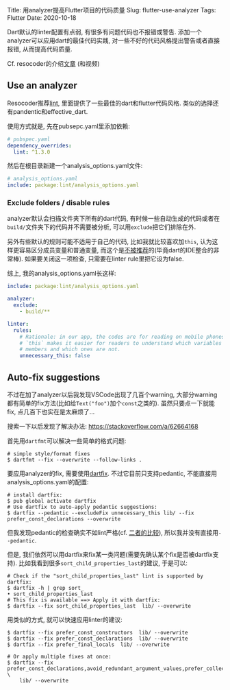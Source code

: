 Title: 用analyzer提高Flutter项目的代码质量
Slug: flutter-use-analyzer
Tags: Flutter
Date: 2020-10-18

Dart默认的linter配置有点弱, 有很多有问题代码也不报错或警告.
添加一个analyzer可以应用dart的最佳代码实践, 对一些不好的代码风格提出警告或者直接报错, 从而提高代码质量.

Cf. resocoder的介绍[文章](https://resocoder.com/2020/01/17/dart-linting-tutorial-healthy-flutter-codebase-with-analysis_options-yaml/) (和视频)

Use an analyzer
--------------
Resocoder推荐[lint](https://pub.dev/packages/lint), 里面提供了一些最佳的dart和flutter代码风格. 类似的选择还有pandentic和effective_dart.

使用方式就是, 先在pubsepc.yaml里添加依赖:

```yaml
# pubspec.yaml
dependency_overrides:
  lint: ^1.3.0
```

然后在根目录新建一个analysis_options.yaml文件:

```yaml
# analysis_options.yaml
include: package:lint/analysis_options.yaml
```

### Exclude folders / disable rules

analyzer默认会扫描文件夹下所有的dart代码, 有时候一些自动生成的代码或者在``build/``文件夹下的代码并不需要被分析, 可以用``exclude``把它们排除在外.

另外有些默认的规则可能不适用于自己的代码, 比如我就比较喜欢加``this``, 认为这样更容易区分成员变量和普通变量, 而这个是[不被推荐](https://dart-lang.github.io/linter/lints/unnecessary_this.html)的(毕竟dart的IDE整合的非常棒). 如果要关闭这一项检查, 只需要在linter rule里把它设为false.

综上, 我的analysis_options.yaml长这样:

```yaml
include: package:lint/analysis_options.yaml

analyzer:
  exclude:
    - build/**

linter:
  rules:
    # Rationale: in our app, the codes are for reading on mobile phones. Adding
    # `this` makes it easier for readers to understand which variables class
    # members and which ones are not.
    unnecessary_this: false
```


Auto-fix suggestions
--------------------
不过在加了analyzer以后我发现VSCode出现了几百个warning, 大部分warning都有简单的fix方法(比如给``Text("foo")``加个``const``之类的). 虽然只要点一下就能fix, 点几百下也实在是太麻烦了...

搜索一下以后发现了解决办法: <https://stackoverflow.com/a/62664168> 

首先用`dartfmt`可以解决一些简单的格式问题:

	# simple style/format fixes
	$ dartfmt --fix --overwrite --follow-links .

要应用analyzer的fix, 需要使用[dartfix](https://pub.dev/packages/dartfix). 不过它目前只支持pedantic, 不能直接用analysis_options.yaml的配置:

	# install dartfix:
	$ pub global activate dartfix
	# Use dartfix to auto-apply pedantic suggestions:
	$ dartfix --pedantic --excludeFix unnecessary_this lib/ --fix prefer_const_declarations --overwrite

但我发现pedantic的检查确实不如lint严格(cf. [二者的比较](https://github.com/passsy/dart-lint#comparison-to-packagepedantic)), 所以我并没有直接用`--pedantic`.

但是, 我们依然可以用dartfix来fix某一类问题(需要先确认某个fix是否被dartfix支持). 比如我看到很多``sort_child_properties_last``的建议, 于是可以:

	# Check if the "sort_child_properties_last" lint is supported by dartfix:
	$ dartfix -h | grep sort_
	• sort_child_properties_last
	# This fix is available ==> Apply it with dartfix:
	$ dartfix --fix sort_child_properties_last  lib/ --overwrite

用类似的方式, 就可以快速应用linter的建议:

	$ dartfix --fix prefer_const_constructors  lib/ --overwrite
	$ dartfix --fix prefer_const_declarations  lib/ --overwrite
	$ dartfix --fix prefer_final_locals  lib/ --overwrite
	
	# Or apply multiple fixes at once:
	$ dartfix --fix prefer_const_declarations,avoid_redundant_argument_values,prefer_collection_literals,curly_braces_in_flow_control_structures,prefer_if_elements_to_conditional_expressions,annotate_overrides,prefer_const_constructors_in_immutables,unnecessary_const,prefer_is_empty,prefer_final_fields \
	    lib/ --overwrite